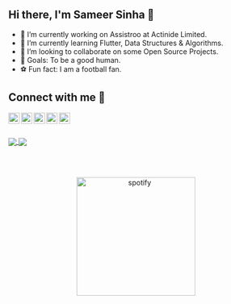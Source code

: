 ## Hi there, I'm Sameer Sinha 👋

- 🔭  I’m currently working on Assistroo at Actinide Limited.
- 🌱 I’m currently learning Flutter, Data Structures & Algorithms.
- 👯 I’m looking to collaborate on some Open Source Projects.
- 🥅 Goals: To be a good human.
- ⚽ Fun fact: I am a football fan.


## Connect with me :ghost:

<a href="mailto:sameer.882000@gmail.com">
  <img align="left" alt="Sameer's Email" width="22px" src="https://cdn.jsdelivr.net/npm/simple-icons@3.7.0/icons/gmail.svg" />
</a>

<a href="https://www.linkedin.com/in/sameer-sinha-4b3a40174/">
  <img align="left" alt="Sameer's Linkdein" width="22px" src="https://cdn.jsdelivr.net/npm/simple-icons@v3/icons/linkedin.svg" />
</a>

<a href="https://instagram.com/mai_hoon_sameer/">
  <img align="left" alt="Sameer's Instagram" width="22px" src="https://cdn.jsdelivr.net/npm/simple-icons@v3/icons/instagram.svg" />
</a>

<a href="https://www.facebook.com/sameersinha2000">
  <img align="left" alt="Sameer's Facebook" width="22px" src="https://cdn.jsdelivr.net/npm/simple-icons@v3/icons/facebook.svg" />
</a>

<a href="https://twitter.com/mai_hoon_sameer?s=09">
  <img align="left" alt="Sameer's Twitter" width="22px" src="https://cdn.jsdelivr.net/npm/simple-icons@v3/icons/twitter.svg" />
</a>

<br></br>

<a href="https://github.com/sameer882000">
  <img align="center" src="https://github-readme-stats.vercel.app/api/top-langs/?username=sameer882000&layout=compact&theme=dark" />
</a>


<a href="https://github.com/sameer882000">
<img align="center" src="https://github-readme-stats.vercel.app/api?username=sameer882000&theme=dark&show_icons=true&count_private=true&hide_border=true&line_height=25" />
</a>

<br></br>

<p align="center" width="200px">  
<img alt="spotify"   width="235px" src="https://spotify-github-profile.vercel.app/api/view?uid=31b7pyw6tguaefpdwco6g3d2vihe&cover_image=true" />
</p>




